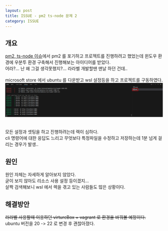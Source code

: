 ```yaml
---
layout: post
title: ISSUE - pm2 ts-node 문제 2
category: ISSUE
---
```


## 개요

[pm2, ts-node 이슈](/issue/2024/07/30/pm2,ts-node.html)에서 pm2 를 포기하고 프로젝트를 진행하려고 했었는데 윈도우 환경에 우분투 환경 구축해서 진행해보는 아이디어를 받았다.  
어라?... 난 왜 그걸 생각못했지?... 라라벨 개발할땐 맨날 하던 건데..
<br><br>
microsoft store 에서 ubuntu 를 다운받고 wsl 설정등을 하고 프로젝트를 구동하였다.
![scrennsh](/public/img/20240731/20240731_01.png)  
<br><br>
모든 설정과 셋팅을 하고 진행하려는데 렉이 심하다.  
cli 명령어에 대한 응답도 느리고 무엇보다 특정파일을 수정하고 저장하는데 1분 넘게 걸리는 경우가 발생..

## 원인

원인 자체는 자세하게 알아보지 않았다.  
굳이 보지 않아도 리소스 사용 설정 등이겠지...  
살짝 검색해보니 wsl 에서 렉을 겪고 있는 사람들도 많은 상황이다.

## 해결방안

<s>라라벨 사용할때 이용하던 virtureBox + vagrant 로 환경을 바꿔볼 예정이다.</s>  
ubuntu 버전을 20 -> 22 로 변경 후 괜찮아졌다.
